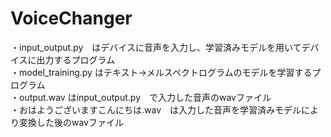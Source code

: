 # VoiceChanger

・input_output.py　はデバイスに音声を入力し、学習済みモデルを用いてデバイスに出力するプログラム  
・model_training.py はテキスト→メルスペクトログラムのモデルを学習するプログラム  
・output.wav はinput_output.py　で入力した音声のwavファイル  
・おはようございますこんにちは.wav　は入力した音声を学習済みモデルにより変換した後のwavファイル  
